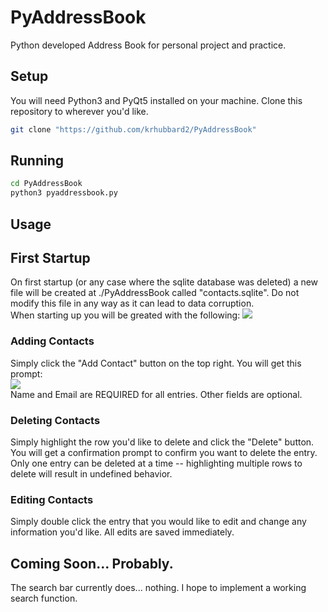 # PyAddressBook
Python developed Address Book for personal project and practice.

## Setup
You will need Python3 and PyQt5 installed on your machine.
Clone this repository to wherever you'd like.
```bash
git clone "https://github.com/krhubbard2/PyAddressBook"
```

## Running
```bash
cd PyAddressBook
python3 pyaddressbook.py
```

## Usage
## First Startup
On first startup (or any case where the sqlite database was deleted) a new file will be created at ./PyAddressBook called "contacts.sqlite". Do not modify this file in any way as it can lead to data corruption.</br> 
When starting up you will be greated with the following:
![](https://i.ibb.co/5vcTYcm/image.png)
### Adding Contacts
Simply click the "Add Contact" button on the top right. You will get this prompt: </br>
![](https://i.ibb.co/41snW8L/image.png)</br>
Name and Email are REQUIRED for all entries. Other fields are optional.
### Deleting Contacts
Simply highlight the row you'd like to delete and click the "Delete" button. You will get a confirmation prompt to confirm you want to delete the entry. Only one entry can be deleted at a time -- highlighting multiple rows to delete will result in undefined behavior.
### Editing Contacts
Simply double click the entry that you would like to edit and change any information you'd like. All edits are saved immediately. 

## Coming Soon... Probably.
The search bar currently does... nothing. I hope to implement a working search function.
